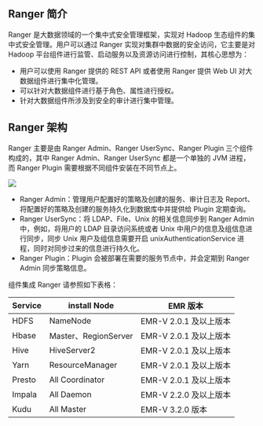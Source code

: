## Ranger 简介  
Ranger 是大数据领域的一个集中式安全管理框架，实现对 Hadoop 生态组件的集中式安全管理。用户可以通过 Ranger 实现对集群中数据的安全访问，它主要是对 Hadoop 平台组件进行监管、启动服务以及资源访问进行控制，其核心思想为：
- 用户可以使用 Ranger 提供的 REST API 或者使用 Ranger 提供 Web UI 对大数据组件进行集中化管理。
- 可以针对大数据组件进行基于角色、属性进行授权。
- 针对大数据组件所涉及到安全的审计进行集中管理。

## Ranger 架构
Ranger 主要是由 Ranger Admin、Ranger UserSync、Ranger Plugin 三个组件构成的，其中 Ranger Admin、Ranger UserSync 都是一个单独的 JVM 进程，而 Ranger Plugin 需要根据不同组件安装在不同节点上。

![](https://main.qcloudimg.com/raw/0da76efca9b7bbf806f287116112193a.png)
- Ranger Admin：管理用户配置好的策略及创建的服务、审计日志及 Report、将配置好的策略及创建的服务持久化到数据库中并提供给 Plugin 定期查询。
- Ranger UserSync：将 LDAP、File、Unix 的相关信息同步到 Ranger Admin 中，例如，将用户的 LDAP 目录访问系统或者 Unix 中用户的信息及组信息进行同步，同步 Unix 用户及组信息需要开启 unixAuthenticationService 进程，同时对同步过来的信息进行持久化。
- Ranger Plugin：Plugin 会被部署在需要的服务节点中，并会定期到 Ranger Admin 同步策略信息。

组件集成 Ranger 请参照如下表格：

| **Service** | **install Node**     | **EMR 版本**       |
| ----------- | -------------------- | ----------------- |
| HDFS        | NameNode             | EMR-V 2.0.1 及以上版本 |
| Hbase       | Master、RegionServer | EMR-V 2.0.1 及以上版本 |
| Hive        | HiveServer2          | EMR-V 2.0.1 及以上版本 |
| Yarn        | ResourceManager      | EMR-V 2.0.1 及以上版本 |
| Presto      | All Coordinator      | EMR-V 2.0.1 及以上版本 |
| Impala      | All Daemon           | EMR-V 2.2.0 及以上版本 |
| Kudu        | All Master           | EMR-V 3.2.0 版本      |

